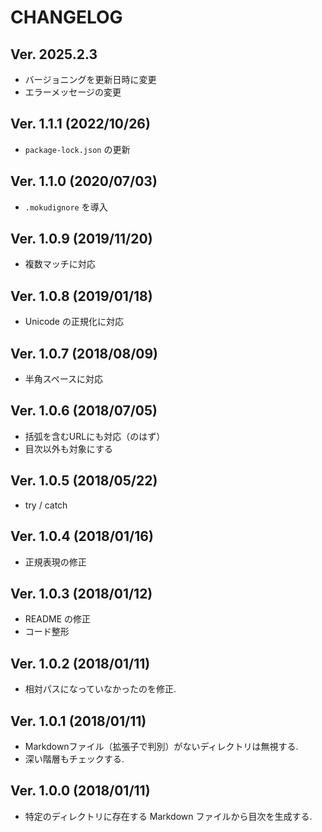 # CHANGELOG

## Ver. 2025.2.3

- バージョニングを更新日時に変更
- エラーメッセージの変更

## Ver. 1.1.1 (2022/10/26)

- `package-lock.json` の更新

## Ver. 1.1.0 (2020/07/03)

- `.mokudignore` を導入

## Ver. 1.0.9 (2019/11/20)

- 複数マッチに対応

## Ver. 1.0.8 (2019/01/18)

- Unicode の正規化に対応

## Ver. 1.0.7 (2018/08/09)

- 半角スペースに対応

## Ver. 1.0.6 (2018/07/05)

- 括弧を含むURLにも対応（のはず）
- 目次以外も対象にする

## Ver. 1.0.5 (2018/05/22)

- try / catch

## Ver. 1.0.4 (2018/01/16)

- 正規表現の修正

## Ver. 1.0.3 (2018/01/12)

- README の修正
- コード整形

## Ver. 1.0.2 (2018/01/11)

- 相対パスになっていなかったのを修正.

## Ver. 1.0.1 (2018/01/11)

- Markdownファイル（拡張子で判別）がないディレクトリは無視する.
- 深い階層もチェックする.

## Ver. 1.0.0 (2018/01/11)

- 特定のディレクトリに存在する Markdown ファイルから目次を生成する.
